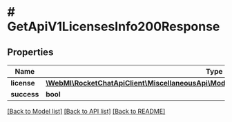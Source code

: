 # # GetApiV1LicensesInfo200Response

## Properties

Name | Type | Description | Notes
------------ | ------------- | ------------- | -------------
**license** | [**\WebMI\RocketChatApiClient\MiscellaneousApi\Model\GetApiV1LicensesInfo200ResponseLicense**](GetApiV1LicensesInfo200ResponseLicense.md) |  | [optional]
**success** | **bool** |  | [optional]

[[Back to Model list]](../../README.md#models) [[Back to API list]](../../README.md#endpoints) [[Back to README]](../../README.md)
